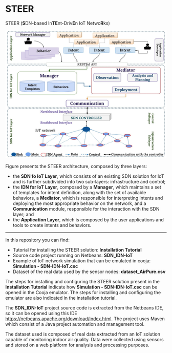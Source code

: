 # STEER
STEER (**S**DN-based In**TE**nt-Driv**E**n IoT Netwo**R**ks)

<p align="center">
  <img src="https://github.com/brunacordeiro/steer/blob/main/IMG/arqSTEER-english.jpg" width="700" title="hover text">
</p>

Figure presents the STEER architecture, composed by three layers:
* the **SDN fo IoT Layer**, which consists of an existing SDN solution for IoT and is further subdivided into two sub-layers: infrastructure and control;
* the **IDN for IoT Layer**, composed by a **Manager**, which maintains a set of templates for intent definition, along with the set of available behaviors, a **Mediator**, which is responsible for interpreting intents and deploying the most appropriate behavior on the network, and a **Communication** module, responsible for the interaction with the SDN layer; and
* the **Application Layer**, which is composed by the user applications and tools to create intents and behaviors.


--------------------------------
In this repository you can find:

* Tutorial for installing the STEER solution: **Installation Tutorial**
* Source code project running on Netbeans: **SDN_IDN-IoT**
* Example of IoT network simulation that can be emulated in cooja: **Simulation - SDN-IDN-IoT.csc**
* Dataset of the real data used by the sensor nodes: **dataset_AirPure.csv**

The steps for installing and configuring the STEER solution present in the **Installation Tutorial** indicate how **Simulation - SDN-IDN-IoT.csc** can be opened in the Cooja emulator.
The steps for installing and configuring the emulator are also indicated in the installation tutorial.

The **SDN_IDN-IoT** project source code is extracted from the Netbeans IDE, so it can be opened using this IDE <https://netbeans.apache.org/download/index.html>. The project uses Maven which consist of a Java project automation and management tool.

The dataset used is composed of real data extracted from an IoT solution capable of monitoring indoor air quality. Data were collected using sensors and stored on a web platform for analysis and processing purposes.
